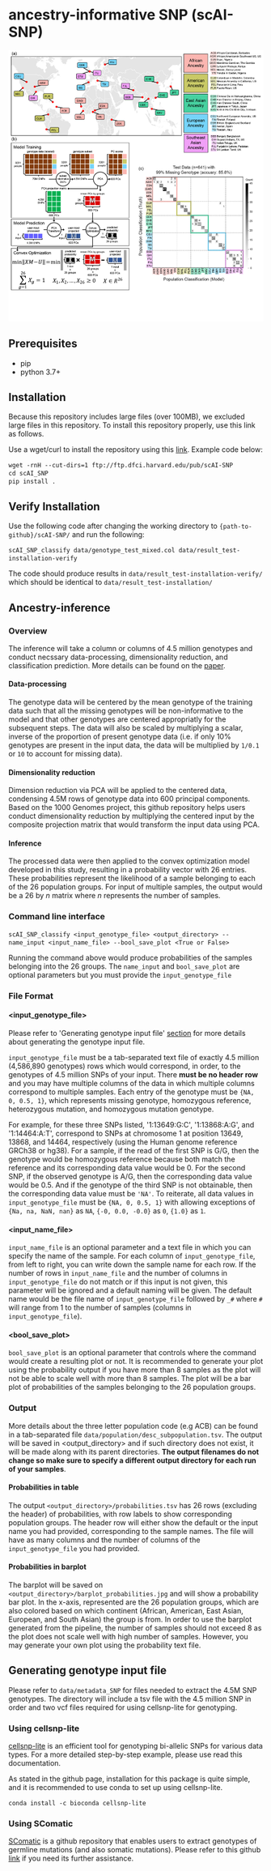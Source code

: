 # ancestry-informative SNP (scAI-SNP)

![diagram](./figure/figure1/figure1.jpg)

## Prerequisites 
- pip
- python 3.7+

## Installation

Because this repository includes large files (over 100MB), we excluded large files in this repository. To install this repository properly, use this link as follows.

Use a wget/curl to install the repository using this [link](ftp://ftp.dfci.harvard.edu/pub/scAI-SNP). Example code below:

```{bash}
wget -rnH --cut-dirs=1 ftp://ftp.dfci.harvard.edu/pub/scAI-SNP
cd scAI_SNP
pip install .
```

## Verify Installation
Use the following code after changing the working directory to `{path-to-github}/scAI-SNP/` and run the following:
```{bash}
scAI_SNP_classify data/genotype_test_mixed.col data/result_test-installation-verify
```

The code should produce results in `data/result_test-installation-verify/` which should be identical to `data/result_test-installation/`

## Ancestry-inference
### Overview
The inference will take a column or columns of 4.5 million genotypes and conduct necssary data-processing, dimensionality reduction, and classification prediction. More details can be found on the [paper](https://link.springer.com/article/10.1186/s44330-025-00029-4).

#### Data-processing
The genotype data will be centered by the mean genotype of the training data such that all the missing genotypes will be non-informative to the model and that other genotypes are centered appropriatly for the subsequent steps. The data will also be scaled by multiplying a scalar, inverse of the proportion of present genotype data (i.e. if only 10% genotypes are present in the input data, the data will be multiplied by `1/0.1` or `10` to account for missing data). 

#### Dimensionality reduction
Dimension reduction via PCA will be applied to the centered data, condensing 4.5M rows of genotype data into 600 principal components. Based on the 1000 Genomes project, this github repository helps users conduct dimensionality reduction by multiplying the centered input by the composite projection matrix that would transform the input data using PCA.

#### Inference
The processed data were then applied to the convex optimization model developed in this study, resulting in a probability vector with 26 entries. These probabilities represent the likelihood of a sample belonging to each of the 26 population groups. For input of multiple samples, the output would be a 26 by _n_ matrix where _n_ represents the number of samples.

### Command line interface
```{bash}
scAI_SNP_classify <input_genotype_file> <output_directory> --name_input <input_name_file> --bool_save_plot <True or False>
```
Running the command above would produce probabilities of the samples belonging into the 26 groups. The `name_input` and `bool_save_plot` are optional parameters but you must provide the `input_genotype_file`

### File Format
#### <input_genotype_file>
Please refer to 'Generating genotype input file' [section](#generating-genotype-input-file) for more details about generating the genotype input file.

`input_genotype_file` must be a tab-separated text file of exactly 4.5 million (4,586,890 genotypes) rows which would correspond, in order, to the genotypes of 4.5 million SNPs of your input. There **must be no header row** and you may have multiple columns of the data in which multiple columns correspond to multiple samples. Each entry of the genotype must be `{NA, 0, 0.5, 1}`, which represents missing genotype, homozygous reference, heterozygous mutation, and homozygous mutation genotype. 

For example, for these three SNPs listed, '1:13649:G:C', '1:13868:A:G', and '1:14464:A:T', correspond to SNPs at chromosome 1 at position 13649, 13868, and 14464, respectively (using the Human genome reference GRCh38 or hg38). For a sample, if the read of the first SNP is G/G, then the genotype would be homozygous reference because both match the reference and its corresponding data value would be 0. For the second SNP, if the observed genotype is A/G, then the corresponding data value would be 0.5. And if the genotype of the third SNP is not obtainable, then the corresponding data value must be `'NA'`. To reiterate, all data values in `input_genotype_file` must be `{NA, 0, 0.5, 1}` with allowing exceptions of `{Na, na, NaN, nan}` as `NA`, `{-0, 0.0, -0.0}` as `0`, `{1.0}` as `1`.

#### <input_name_file>
`input_name_file` is an optional parameter and a text file in which you can specify the name of the sample. For each column of `input_genotype_file`, from left to right, you can write down the sample name for each row. If the number of rows in `input_name_file` and the number of columns in `input_genotype_file` do not match or if this input is not given, this parameter will be ignored and a default naming will be given. The default name would be the file name of `input_genotype_file` followed by `_#` where `#` will range from 1 to the number of samples (columns in `input_genotype_file`).

#### <bool_save_plot>
`bool_save_plot` is an optional parameter that controls where the command would create a resulting plot or not. It is recommended to generate your plot using the probability output if you have more than 8 samples as the plot will not be able to scale well with more than 8 samples. The plot will be a bar plot of probabilities of the samples belonging to the 26 population groups.

### Output
More details about the three letter population code (e.g ACB) can be found in a tab-separated file `data/population/desc_subpopulation.tsv`. The output will be saved in <output_directory> and if such directory does not exist, it will be made along with its parent directories. **The output filenames do not change so make sure to specify a different output directory for each run of your samples**.

#### Probabilities in table
The output `<output_directory>/probabilities.tsv` has 26 rows (excluding the header) of probabilities, with row labels to show corresponding population groups. The header row will either show the default or the input name you had provided, corresponding to the sample names. The file will have as many columns and the number of columns of the `input_genotype_file` you had provided.

#### Probabilities in barplot
The barplot will be saved on `<output_directory>/barplot_probabilities.jpg` and will show a probability bar plot. In the x-axis, represented are the 26 population groups, which are also colored based on which continent (African, American, East Asian, European, and South Asian) the group is from. In order to use the barplot generated from the pipeline, the number of samples should not exceed 8 as the plot does not scale well with high number of samples. However, you may generate your own plot using the probability text file.

## Generating genotype input file
Please refer to `data/metadata_SNP` for files needed to extract the 4.5M SNP genotypes. The directory will include a tsv file with the 4.5 million SNP in order and two vcf files required for using cellsnp-lite for genotyping.

### Using cellsnp-lite
[cellsnp-lite](https://github.com/single-cell-genetics/cellsnp-lite) is an efficient tool for genotyping bi-allelic SNPs for various data types. For a more detailed step-by-step example, please use read this documentation.

As stated in the github page, installation for this package is quite simple, and it is recommended to use conda to set up using cellsnp-lite.

```{bash}
conda install -c bioconda cellsnp-lite
```



### Using SComatic
[SComatic](https://github.com/cortes-ciriano-lab/SComatic) is a github repository that enables users to extract genotypes of germline mutations (and also somatic mutations). Please refer to this github [link](https://github.com/cortes-ciriano-lab/SComatic/blob/main/docs/OtherFunctionalities.md#computing-germline-genotypes-for-known-variants-in-single-cell-datasets) if you need its further assistance.